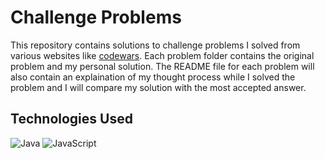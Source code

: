 # Challenge Problems

This repository contains solutions to challenge problems I solved from various websites like [codewars](https://www.codewars.com/). Each problem folder contains the original problem and my personal solution. The README file for each problem will also contain an explaination of my thought process while I solved the problem and I will compare my solution with the most accepted answer. 

## Technologies Used 

![Java](https://img.shields.io/badge/Java-ED8B00?logoColor=white)
![JavaScript](https://img.shields.io/badge/-JavaScript-F7DF1E?logo=javascript&logoColor=white)
